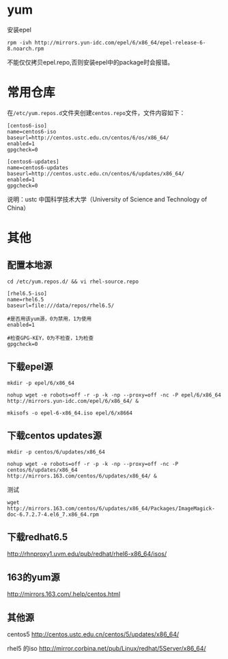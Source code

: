 # yum
安装epel

```shell
rpm -ivh http://mirrors.yun-idc.com/epel/6/x86_64/epel-release-6-8.noarch.rpm
```
不能仅仅拷贝epel.repo,否则安装epel中的package时会报错。

# 常用仓库
在`/etc/yum.repos.d`文件夹创建`centos.repo`文件，文件内容如下：

```
[centos6-iso]
name=centos6-iso
baseurl=http://centos.ustc.edu.cn/centos/6/os/x86_64/
enabled=1
gpgcheck=0

[centos6-updates]
name=centos6-updates
baseurl=http://centos.ustc.edu.cn/centos/6/updates/x86_64/
enabled=1
gpgcheck=0
```

说明：ustc 中国科学技术大学（University of Science and Technology of China）

# 其他
## 配置本地源

```shell
cd /etc/yum.repos.d/ && vi rhel-source.repo
```

```shell
[rhel6.5-iso]
name=rhel6.5
baseurl=file:///data/repos/rhel6.5/

#是否用该yum源，0为禁用，1为使用
enabled=1

#检查GPG-KEY，0为不检查，1为检查
gpgcheck=0
```

## 下载epel源

```shell
mkdir -p epel/6/x86_64

nohup wget -e robots=off -r -p -k -np --proxy=off -nc -P epel/6/x86_64 http://mirrors.yun-idc.com/epel/6/x86_64/ &

mkisofs -o epel-6-x86_64.iso epel/6/x8664
```

## 下载centos updates源

```shell
mkdir -p centos/6/updates/x86_64

nohup wget -e robots=off -r -p -k -np --proxy=off -nc -P centos/6/updates/x86_64 http://mirrors.163.com/centos/6/updates/x86_64/ &
```

测试

```shell
wget http://mirrors.163.com/centos/6/updates/x86_64/Packages/ImageMagick-doc-6.7.2.7-4.el6_7.x86_64.rpm
```

## 下载redhat6.5

http://rhnproxy1.uvm.edu/pub/redhat/rhel6-x86_64/isos/

## 163的yum源

 http://mirrors.163.com/.help/centos.html

## 其他源

centos5
http://centos.ustc.edu.cn/centos/5/updates/x86_64/

rhel5 的iso
http://mirror.corbina.net/pub/Linux/redhat/5Server/x86_64/
